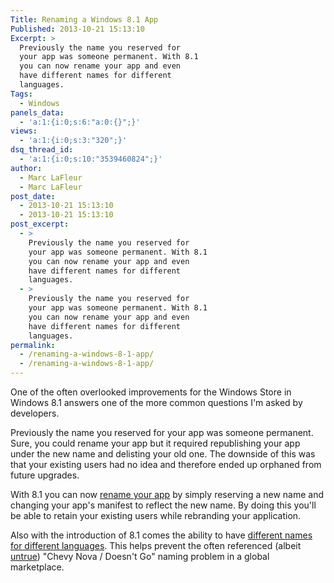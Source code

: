 ```yaml
---
Title: Renaming a Windows 8.1 App
Published: 2013-10-21 15:13:10
Excerpt: >
  Previously the name you reserved for
  your app was someone permanent. With 8.1
  you can now rename your app and even
  have different names for different
  languages.
Tags:
  - Windows
panels_data:
  - 'a:1:{i:0;s:6:"a:0:{}";}'
views:
  - 'a:1:{i:0;s:3:"320";}'
dsq_thread_id:
  - 'a:1:{i:0;s:10:"3539460824";}'
author:
  - Marc LaFleur
  - Marc LaFleur
post_date:
  - 2013-10-21 15:13:10
  - 2013-10-21 15:13:10
post_excerpt:
  - >
    Previously the name you reserved for
    your app was someone permanent. With 8.1
    you can now rename your app and even
    have different names for different
    languages.
  - >
    Previously the name you reserved for
    your app was someone permanent. With 8.1
    you can now rename your app and even
    have different names for different
    languages.
permalink:
  - /renaming-a-windows-8-1-app/
  - /renaming-a-windows-8-1-app/
---
```

One of the often overlooked improvements for the Windows Store in Windows 8.1 answers one of the more common questions I'm asked by developers.

Previously the name you reserved for your app was someone permanent. Sure, you could rename your app but it required republishing your app under the new name and delisting your old one. The downside of this was that your existing users had no idea and therefore ended up orphaned from future upgrades.

With 8.1 you can now <a href="http://msdn.microsoft.com/en-us/library/windows/apps/hh694077.aspx#RENAME" target="_blank">rename your app</a> by simply reserving a new name and changing your app's manifest to reflect the new name. By doing this you'll be able to retain your existing users while rebranding your application.

Also with the introduction of 8.1 comes the ability to have <a href="http://msdn.microsoft.com/en-us/library/windows/apps/hh694077.aspx#reserve_other_languages" target="_blank">different names for different languages</a>. This helps prevent the often referenced (albeit <a href="http://www.snopes.com/business/misxlate/nova.asp" target="_blank">untrue</a>) "Chevy Nova / Doesn't Go" naming problem in a global marketplace.

&nbsp;

&nbsp;